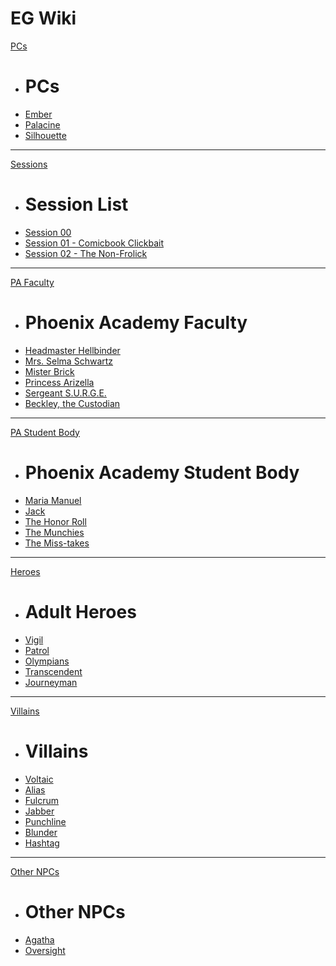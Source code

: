 # EG Wiki

[PCs]()

  * # PCs
  * [Ember](ember.md)
  * [Palacine](palacine.md)
  * [Silhouette](silhouette.md)

----

[Sessions]()

  * # Session List
  * [Session 00](MasksEG-session00.md)
  * [Session 01 - Comicbook Clickbait](MasksEG-session01.md)
  * [Session 02 - The Non-Frolick](MasksEG-session02.md)

----

[PA Faculty]()

  * # Phoenix Academy Faculty
  * [Headmaster Hellbinder](Hellbinder.md)
  * [Mrs. Selma Schwartz](Selma.md)
  * [Mister Brick](MisterBrick.md)
  * [Princess Arizella](PrincessArizella.md)
  * [Sergeant S.U.R.G.E.](SgtSurge.md)
  * [Beckley, the Custodian](Beckley.md)

----

[PA Student Body]()

  * # Phoenix Academy Student Body  
  * [Maria Manuel](maria.md)
  * [Jack](JackMonday.md)
  * [The Honor Roll](HonorRoll.md)
  * [The Munchies](Munchies.md)
  * [The Miss-takes](MissTakes.md)

----

[Heroes]()

  * # Adult Heroes
  * [Vigil](Vigil.md)
  * [Patrol](img/NPCs/Patrol.jpg)
  * [Olympians](img/assets/Olympiand.jpg)
  * [Transcendent]()
  * [Journeyman]()

----

[Villains]()

  * # Villains
  * [Voltaic](img/Villains/voltaic.png)
  * [Alias](img/Villains/faceless.jpg)
  * [Fulcrum](img/Villains/fulcrum.jpg)
  * [Jabber](img/Villains/jabber.jpg)
  * [Punchline](img/Villains/punchline.png)
  * [Blunder]()
  * [Hashtag]()

----

[Other NPCs]()

  * # Other NPCs
  * [Agatha](MissAgatha.md)
  * [Oversight](Oversight.md)
